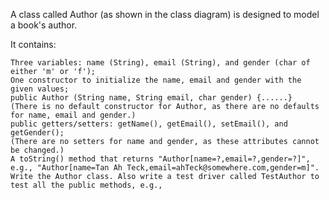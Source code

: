 A class called Author (as shown in the class diagram) is designed to model a book's author.

It contains:

    Three variables: name (String), email (String), and gender (char of either 'm' or 'f');
    One constructor to initialize the name, email and gender with the given values;
    public Author (String name, String email, char gender) {......}
    (There is no default constructor for Author, as there are no defaults for name, email and gender.)
    public getters/setters: getName(), getEmail(), setEmail(), and getGender();
    (There are no setters for name and gender, as these attributes cannot be changed.)
    A toString() method that returns "Author[name=?,email=?,gender=?]", e.g., "Author[name=Tan Ah Teck,email=ahTeck@somewhere.com,gender=m]".
    Write the Author class. Also write a test driver called TestAuthor to test all the public methods, e.g.,